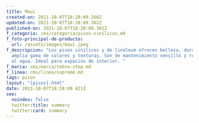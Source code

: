 ```yaml
---
title: Maui
created-on: 2021-10-07T18:28:09.266Z
updated-on: 2021-10-07T18:28:09.302Z
published-on: 2021-10-07T18:28:09.361Z
f_categoria: cms/categoria/pisos-vinilicos.md
f_foto-principal-de-producto:
  url: /assets/images/maui.jpeg
f_descripcion: "Los pisos vinílicos y de linóleum ofrecen belleza, durabilidad y
  amplia gama de colores y texturas. Son de mantenimiento sencillo y resistentes
  al agua. Ideal para espacios de interior. "
f_marca: cms/marca/tekno-step.md
f_linea: cms/linea/supreme.md
tags: pisos
layout: "[pisos].html"
date: 2021-10-07T18:28:09.421Z
seo:
  noindex: false
  twitter:title: summary
  twitter:card: summary
---
```

